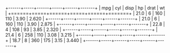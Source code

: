 
+------+-----+------+-----+------+-------+
| mpg  | cyl | disp | hp  | drat | wt    |
+======+=====+======+=====+======+=======+
| 21.0 | 6   | 160  | 110 | 3.90 | 2.620 |
+------+-----+------+-----+------+-------+
| 21.0 | 6   | 160  | 110 | 3.90 | 2.875 |
+------+-----+------+-----+------+-------+
| 22.8 | 4   | 108  | 93  | 3.85 | 2.320 |
+------+-----+------+-----+------+-------+
| 21.4 | 6   | 258  | 110 | 3.08 | 3.215 |
+------+-----+------+-----+------+-------+
| 18.7 | 8   | 360  | 175 | 3.15 | 3.440 |
+------+-----+------+-----+------+-------+ 

